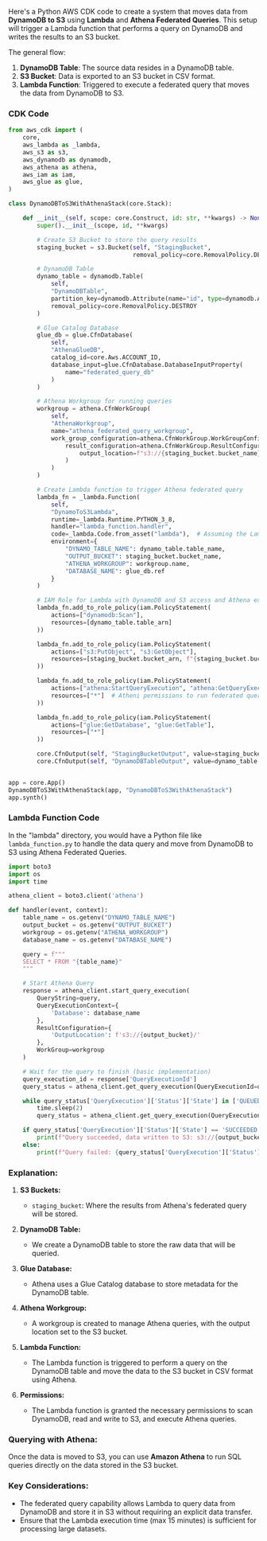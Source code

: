 Here's a Python AWS CDK code to create a system that moves data from **DynamoDB to S3** using **Lambda** and **Athena Federated Queries**. This setup will trigger a Lambda function that performs a query on DynamoDB and writes the results to an S3 bucket.

The general flow:
1. **DynamoDB Table**: The source data resides in a DynamoDB table.
2. **S3 Bucket**: Data is exported to an S3 bucket in CSV format.
3. **Lambda Function**: Triggered to execute a federated query that moves the data from DynamoDB to S3.

### CDK Code

```python
from aws_cdk import (
    core,
    aws_lambda as _lambda,
    aws_s3 as s3,
    aws_dynamodb as dynamodb,
    aws_athena as athena,
    aws_iam as iam,
    aws_glue as glue,
)

class DynamoDBToS3WithAthenaStack(core.Stack):

    def __init__(self, scope: core.Construct, id: str, **kwargs) -> None:
        super().__init__(scope, id, **kwargs)

        # Create S3 Bucket to store the query results
        staging_bucket = s3.Bucket(self, "StagingBucket",
                                   removal_policy=core.RemovalPolicy.DESTROY)

        # DynamoDB Table
        dynamo_table = dynamodb.Table(
            self, 
            "DynamoDBTable",
            partition_key=dynamodb.Attribute(name="id", type=dynamodb.AttributeType.STRING),
            removal_policy=core.RemovalPolicy.DESTROY
        )

        # Glue Catalog Database
        glue_db = glue.CfnDatabase(
            self,
            "AthenaGlueDB",
            catalog_id=core.Aws.ACCOUNT_ID,
            database_input=glue.CfnDatabase.DatabaseInputProperty(
                name="federated_query_db"
            )
        )

        # Athena Workgroup for running queries
        workgroup = athena.CfnWorkGroup(
            self, 
            "AthenaWorkgroup",
            name="athena_federated_query_workgroup",
            work_group_configuration=athena.CfnWorkGroup.WorkGroupConfigurationProperty(
                result_configuration=athena.CfnWorkGroup.ResultConfigurationProperty(
                    output_location=f"s3://{staging_bucket.bucket_name}/query-results/"
                )
            )
        )

        # Create Lambda function to trigger Athena federated query
        lambda_fn = _lambda.Function(
            self, 
            "DynamoToS3Lambda",
            runtime=_lambda.Runtime.PYTHON_3_8,
            handler="lambda_function.handler",
            code=_lambda.Code.from_asset("lambda"),  # Assuming the Lambda function code is in the "lambda" directory
            environment={
                "DYNAMO_TABLE_NAME": dynamo_table.table_name,
                "OUTPUT_BUCKET": staging_bucket.bucket_name,
                "ATHENA_WORKGROUP": workgroup.name,
                "DATABASE_NAME": glue_db.ref
            }
        )

        # IAM Role for Lambda with DynamoDB and S3 access and Athena execution
        lambda_fn.add_to_role_policy(iam.PolicyStatement(
            actions=["dynamodb:Scan"],
            resources=[dynamo_table.table_arn]
        ))

        lambda_fn.add_to_role_policy(iam.PolicyStatement(
            actions=["s3:PutObject", "s3:GetObject"],
            resources=[staging_bucket.bucket_arn, f"{staging_bucket.bucket_arn}/*"]
        ))

        lambda_fn.add_to_role_policy(iam.PolicyStatement(
            actions=["athena:StartQueryExecution", "athena:GetQueryExecution", "athena:GetQueryResults"],
            resources=["*"]  # Atheni permissions to run federated queries
        ))

        lambda_fn.add_to_role_policy(iam.PolicyStatement(
            actions=["glue:GetDatabase", "glue:GetTable"],
            resources=["*"]
        ))

        core.CfnOutput(self, "StagingBucketOutput", value=staging_bucket.bucket_name)
        core.CfnOutput(self, "DynamoDBTableOutput", value=dynamo_table.table_name)


app = core.App()
DynamoDBToS3WithAthenaStack(app, "DynamoDBToS3WithAthenaStack")
app.synth()
```

### Lambda Function Code

In the "lambda" directory, you would have a Python file like `lambda_function.py` to handle the data query and move from DynamoDB to S3 using Athena Federated Queries.

```python
import boto3
import os
import time

athena_client = boto3.client('athena')

def handler(event, context):
    table_name = os.getenv("DYNAMO_TABLE_NAME")
    output_bucket = os.getenv("OUTPUT_BUCKET")
    workgroup = os.getenv("ATHENA_WORKGROUP")
    database_name = os.getenv("DATABASE_NAME")

    query = f"""
    SELECT * FROM "{table_name}" 
    """

    # Start Athena Query
    response = athena_client.start_query_execution(
        QueryString=query,
        QueryExecutionContext={
            'Database': database_name
        },
        ResultConfiguration={
            'OutputLocation': f's3://{output_bucket}/'
        },
        WorkGroup=workgroup
    )

    # Wait for the query to finish (basic implementation)
    query_execution_id = response['QueryExecutionId']
    query_status = athena_client.get_query_execution(QueryExecutionId=query_execution_id)

    while query_status['QueryExecution']['Status']['State'] in ['QUEUED', 'RUNNING']:
        time.sleep(2)
        query_status = athena_client.get_query_execution(QueryExecutionId=query_execution_id)

    if query_status['QueryExecution']['Status']['State'] == 'SUCCEEDED':
        print(f"Query succeeded, data written to S3: s3://{output_bucket}/")
    else:
        print(f"Query failed: {query_status['QueryExecution']['Status']['State']}")
```

### Explanation:

1. **S3 Buckets:**
   - `staging_bucket`: Where the results from Athena's federated query will be stored.
   
2. **DynamoDB Table:**
   - We create a DynamoDB table to store the raw data that will be queried.

3. **Glue Database:**
   - Athena uses a Glue Catalog database to store metadata for the DynamoDB table.

4. **Athena Workgroup:**
   - A workgroup is created to manage Athena queries, with the output location set to the S3 bucket.

5. **Lambda Function:**
   - The Lambda function is triggered to perform a query on the DynamoDB table and move the data to the S3 bucket in CSV format using Athena.

6. **Permissions:**
   - The Lambda function is granted the necessary permissions to scan DynamoDB, read and write to S3, and execute Athena queries.

### Querying with Athena:
Once the data is moved to S3, you can use **Amazon Athena** to run SQL queries directly on the data stored in the S3 bucket.

### Key Considerations:
- The federated query capability allows Lambda to query data from DynamoDB and store it in S3 without requiring an explicit data transfer.
- Ensure that the Lambda execution time (max 15 minutes) is sufficient for processing large datasets.
